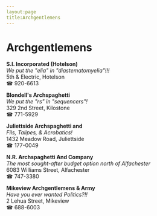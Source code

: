 ```yaml
---
layout:page
title:Archgentlemens
---
```

# Archgentlemens

**S.I. Incorporated (Hotelson)**  
_We put the "elia" in "diastematomyelia"!!!_  
5th & Electric, Hotelson  
☎ 920-6613



**Blondell's Archspaghetti**  
_We put the "rs" in "sequencers"!_  
329 2nd Street, Kilostone  
☎ 771-5929



**Juliettside Archspaghetti and**  
_Fils, Talipes, & Acrobatics!_  
1432 Meadow Road, Juliettside  
☎ 177-0049



**N.R. Archspaghetti And Company**  
_The most sought-after budget option north of Alfachester_  
6083 Williams Street, Alfachester  
☎ 747-3380



**Mikeview Archgentlemens & Army**  
_Have you ever wanted Politics?!!_  
2 Lehua Street, Mikeview  
☎ 688-6003



